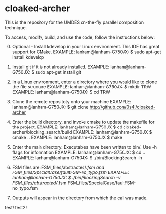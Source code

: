 cloaked-archer
==============

This is the repository for the UMDES on-the-fly parallel composition technique.

To access, modify, build, and use the code, follow the instructions below:

0) Optional - Install kdevelop in your Linux environment. This IDE has great support for CMake.
EXAMPLE: lanham@lanham-G750JX: $ sudo apt-get install kdevelop

1) Install git if it is not already installed.
EXAMPLE: lanham@lanham-G750JX: $ sudo apt-get install git

2) In a Linux environment, enter a directory where you would like to clone the file structure
EXAMPLE: lanham@lanham-G750JX: $ mkdir TRW
EXAMPLE: lanham@lanham-G750JX: $ cd TRW

3) Clone the remote repositoty onto your machine
EXAMPLE: lanham@lanham-G750JX: $ git clone http://github.com/0s4l/cloaked-archer

4) Enter the build directory, and invoke cmake to update the makefile for the project.
EXAMPLE: lanham@lanham-G750JX $ cd cloaked-archer/blocking_search/build
EXAMPLE: lanham@lanham-G750JX $ cmake ..
EXAMPLE: lanham@lanham-G750JX $ make

5) Enter the main directory. Executables have been written to bin/. Use -h flags for information
EXAMPLE: lanham@lanham-G750JX: $ cd ..
EXAMPLE: lanham@lanham-G750JX: $ ./bin/BlockingSearch -h

6) FSM files are: FSM_files/abstracted/*.fsm and FSM_files/SpecialCase/faultFSM-no_typo.fsm
EXAMPLE: lanham@lanham-G750JX: $ ./bin/BlockingSearch -v FSM_files/abstracted/*.fsm FSM_files/SpecialCase/faultFSM-no_typo.fsm 

7) Outputs will appear in the directory from which the call was made.

test! test2!

